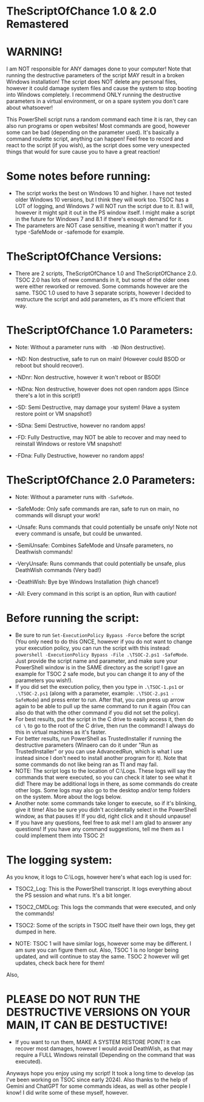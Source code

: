 # TheScriptOfChance 1.0 & 2.0 Remastered

# WARNING!

I am NOT responsible for ANY damages done to your computer! Note that running the destructive parameters of the script MAY result in a broken Windows installation! The script does NOT delete any personal files, however it could damage system files and cause the system to stop booting into Windows completely. I recommend ONLY running the destructive parameters in a virtual environment, or on a spare system you don't care about whatsoever!

This PowerShell script runs a random command each time it is ran, they can also run programs or open websites! Most commands are good, however some can be bad (depending on the parameter used). It's basically a command roulette script, anything can happen!
Feel free to record and react to the script (if you wish), as the script does some very unexpected things that would for sure cause you to have a great reaction!

# Some notes before running:
- The script works the best on Windows 10 and higher. I have not tested older Windows 10 versions, but I think they will work too. TSOC has a LOT of logging, and Windows 7 will NOT run the script due to it. 8.1 will, however it might spit it out in the PS window itself. I might make a script in the future for Windows 7 and 8.1 if there's enough demand for it.
- The parameters are NOT case sensitive, meaning it won't matter if you type -SafeMode or -safemode for example.

# TheScriptOfChance Versions:
- There are 2 scripts, TheScriptOfChance 1.0 and TheScriptOfChance 2.0. TSOC 2.0 has lots of new commands in it, but some of the older ones were either reworked or removed. Some commands however are the same. TSOC 1.0 used to have 3 separate scripts, however I decided to restructure the script and add parameters, as it's more efficient that way.

# TheScriptOfChance 1.0 Parameters:
- Note: Without a parameter runs with `` -ND`` (Non destructive).

- -ND: Non destructive, safe to run on main! (However could BSOD or reboot but should recover).
- -NDnr: Non destructive, however it won't reboot or BSOD!
- -NDna: Non destructive, however does not open random apps (Since there's a lot in this script!)
- -SD: Semi Destructive, may damage your system! (Have a system restore point or VM snapshot!)
- -SDna: Semi Destructive, however no random apps!
- -FD: Fully Destructive, may NOT be able to recover and may need to reinstall Windows or restore VM snapshot!
- -FDna: Fully Destructive, however no random apps!

# TheScriptOfChance 2.0 Parameters:
- Note: Without a parameter runs with ``-SafeMode``.

- -SafeMode: Only safe commands are ran, safe to run on main, no commands will disrupt your work!
- -Unsafe: Runs commands that could potentially be unsafe only! Note not every command is unsafe, but could be unwanted.
- -SemiUnsafe: Combines SafeMode and Unsafe parameters, no Deathwish commands!
- -VeryUnsafe: Runs commands that could potentially be unsafe, plus DeathWish commands (Very bad!)
- -DeathWish: Bye bye Windows Installation (high chance!)
- -All: Every command in this script is an option, Run with caution!


# Before running the script:
- Be sure to run ``Set-ExecutionPolicy Bypass -Force`` before the script (You only need to do this ONCE, however if you do not want to change your execution policy, you can run the script with this instead: ``powershell -ExecutionPolicy Bypass -File .\TSOC-2.ps1 -SafeMode``. Just provide the script name and parameter, and make sure your PowerShell window is in the SAME directory as the script! I gave an example for TSOC 2 safe mode, but you can change it to any of the parameters you wish!). 
- If you did set the execution policy, then you type in ``.\TSOC-1.ps1`` or ``.\TSOC-2.ps1`` (along with a parameter, example: ``.\TSOC-2.ps1 -SafeMode``) and press enter to run. After that, you can press up arrow again to be able to pull up the same command to run it again (You can also do that with the other command if you did not set the policy).
- For best results, put the script in the C drive to easily access it, then do ``cd \`` to go to the root of the C drive, then run the command! I always do this in virtual machines as it's faster.
- For better results, run PowerShell as TrustedInstaller if running the destructive parameters (Winaero can do it under "Run as TrustedInstaller" or you can use AdvancedRun, which is what I use instead since I don't need to install another program for it). Note that some commands do not like being ran as TI and may fail.
- NOTE: The script logs to the location of C:\Logs. These logs will say the commands that were executed, so you can check it later to see what it did! There may be additional logs in there, as some commands do create other logs. Some logs may also go to the desktop and/or temp folders on the system. More about the logs below.
- Another note: some commands take longer to execute, so if it's blinking, give it time! Also be sure you didn't accidentally select in the PowerShell window, as that pauses it! If you did, right click and it should unpause!
- If you have any questions, feel free to ask me! I am glad to answer any questions! If you have any command suggestions, tell me them as I could implement them into TSOC 2!

# The logging system:
As you know, it logs to C:\Logs, however here's what each log is used for:
- TSOC2_Log: This is the PowerShell transcript. It logs everything about the PS session and what runs. It's a bit longer.
- TSOC2_CMDLog: This logs the commands that were executed, and only the commands!
- TSOC2: Some of the scripts in TSOC itself have their own logs, they get dumped in here.

- NOTE: TSOC 1 will have similar logs, however some may be different. I am sure you can figure them out. Also, TSOC 1 is no longer being updated, and will continue to stay the same. TSOC 2 however will get updates, check back here for them!

Also, 
# PLEASE DO NOT RUN THE DESTRUCTIVE VERSIONS ON YOUR MAIN, IT CAN BE DESTUCTIVE!
- If you want to run them, MAKE A SYSTEM RESTORE POINT! It can recover most damages, however I would avoid DeathWish, as that may require a FULL Windows reinstall (Depending on the command that was executed).

Anyways hope you enjoy using my script! It took a long time to develop (as I've been working on TSOC since early 2024).
Also thanks to the help of Gemini and ChatGPT for some commands ideas, as well as other people I know! I did write some of these myself, however.
